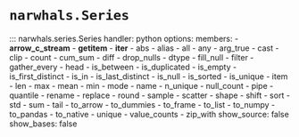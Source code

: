 # `narwhals.Series`

::: narwhals.series.Series
    handler: python
    options:
      members:
        - __arrow_c_stream__
        - __getitem__
        - __iter__
        - abs
        - alias
        - all
        - any
        - arg_true
        - cast
        - clip
        - count
        - cum_sum
        - diff
        - drop_nulls
        - dtype
        - fill_null
        - filter
        - gather_every
        - head
        - is_between
        - is_duplicated
        - is_empty
        - is_first_distinct
        - is_in
        - is_last_distinct
        - is_null
        - is_sorted
        - is_unique
        - item
        - len
        - max
        - mean
        - min
        - mode
        - name
        - n_unique
        - null_count
        - pipe
        - quantile
        - rename
        - replace
        - round
        - sample
        - scatter
        - shape
        - shift
        - sort
        - std
        - sum
        - tail
        - to_arrow
        - to_dummies
        - to_frame
        - to_list
        - to_numpy
        - to_pandas
        - to_native
        - unique
        - value_counts
        - zip_with
      show_source: false
      show_bases: false
